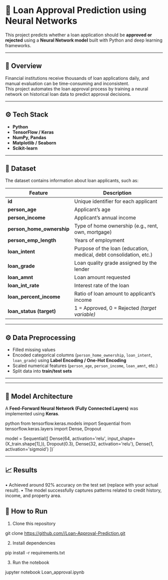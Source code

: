 # 🧠 Loan Approval Prediction using Neural Networks

This project predicts whether a loan application should be **approved or rejected** using a **Neural Network model** built with Python and deep learning frameworks.

---

## 📌 Overview

Financial institutions receive thousands of loan applications daily, and manual evaluation can be time-consuming and inconsistent.  
This project automates the loan approval process by training a neural network on historical loan data to predict approval decisions.

---

## ⚙️ Tech Stack

- **Python**
- **TensorFlow / Keras**
- **NumPy, Pandas**
- **Matplotlib / Seaborn**
- **Scikit-learn**

---

## 🧾 Dataset

The dataset contains information about loan applicants, such as:

| Feature | Description |
|----------|--------------|
| **id** | Unique identifier for each applicant |
| **person_age** | Applicant’s age |
| **person_income** | Applicant’s annual income |
| **person_home_ownership** | Type of home ownership (e.g., rent, own, mortgage) |
| **person_emp_length** | Years of employment |
| **loan_intent** | Purpose of the loan (education, medical, debt consolidation, etc.) |
| **loan_grade** | Loan quality grade assigned by the lender |
| **loan_amnt** | Loan amount requested |
| **loan_int_rate** | Interest rate of the loan |
| **loan_percent_income** | Ratio of loan amount to applicant’s income |
| **loan_status (target)** | 1 = Approved, 0 = Rejected *(target variable)*

---

## ⚙️ Data Preprocessing

- Filled missing values  
- Encoded categorical columns (`person_home_ownership`, `loan_intent`, `loan_grade`) using **Label Encoding / One-Hot Encoding**  
- Scaled numerical features (`person_age`, `person_income`, `loan_amnt`, etc.)  
- Split data into **train/test sets**  

---

---

## 🧠 Model Architecture

A **Feed-Forward Neural Network (Fully Connected Layers)** was implemented using **Keras**.

python
from tensorflow.keras.models import Sequential
from tensorflow.keras.layers import Dense, Dropout

model = Sequential([
    Dense(64, activation='relu', input_shape=(X_train.shape[1],)),
    Dropout(0.3),
    Dense(32, activation='relu'),
    Dense(1, activation='sigmoid')
])`
____________________________________________________________________________________________________________________________________________________________________

## 📈 Results

• Achieved around 92% accuracy on the test set (replace with your actual result).
• The model successfully captures patterns related to credit history, income, and property area.

## 🚀 How to Run

1. Clone this repository

git clone [https://github.com/<your-username>/Loan-Approval-Prediction.git](https://github.com/NorikHovhannisyan/Loan-Approval-Prediction.git)

2. Install dependencies

pip install -r requirements.txt


3. Run the notebook

jupyter notebook Loan_approval.ipynb
